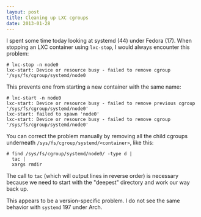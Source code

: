 ```yaml
---
layout: post
title: Cleaning up LXC cgroups
date: 2013-01-28
---
```


I spent some time today looking at systemd (44) under Fedora (17).
When stopping an LXC container using `lxc-stop`, I would always
encounter this problem:

    # lxc-stop -n node0
    lxc-start: Device or resource busy - failed to remove cgroup '/sys/fs/cgroup/systemd/node0

This prevents one from starting a new container with the same name:

    # lxc-start -n node0 
    lxc-start: Device or resource busy - failed to remove previous cgroup '/sys/fs/cgroup/systemd/node0'
    lxc-start: failed to spawn 'node0'
    lxc-start: Device or resource busy - failed to remove cgroup '/sys/fs/cgroup/systemd/node0'

You can correct the problem manually by removing all the child cgroups
underneath `/sys/fs/cgroup/systemd/<container>`, like this:

    # find /sys/fs/cgroup/systemd/node0/ -type d |
      tac |
      xargs rmdir

The call to `tac` (which will output lines in reverse order) is
necessary because we need to start with the "deepest" directory and
work our way back up. 

This appears to be a version-specific problem.  I do not see the same
behavior with `systemd` 197 under Arch.

